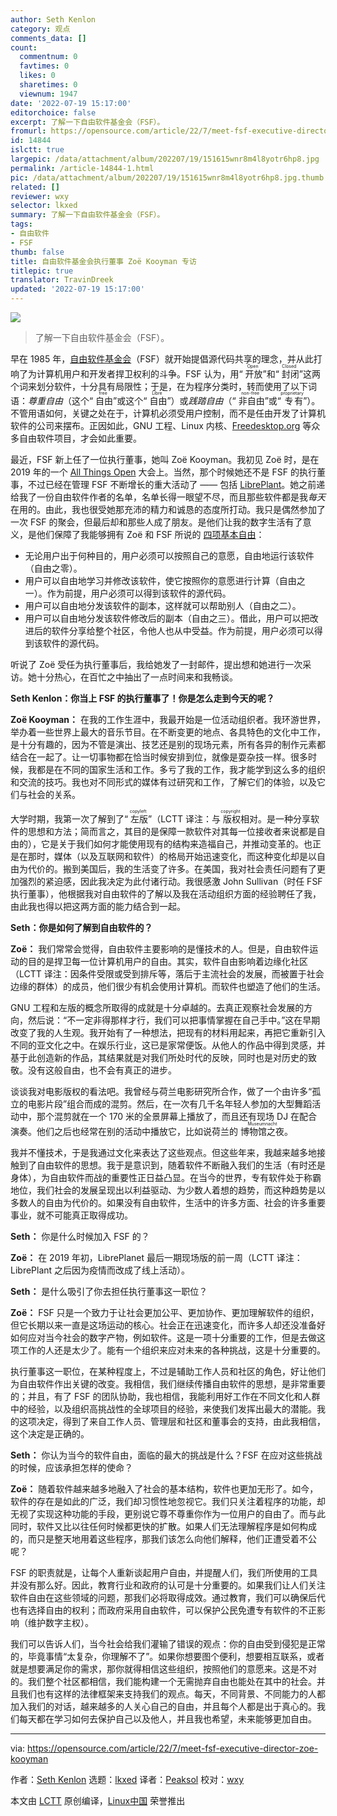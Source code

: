 ```yaml
---
author: Seth Kenlon
category: 观点
comments_data: []
count:
  commentnum: 0
  favtimes: 0
  likes: 0
  sharetimes: 0
  viewnum: 1947
date: '2022-07-19 15:17:00'
editorchoice: false
excerpt: 了解一下自由软件基金会（FSF）。
fromurl: https://opensource.com/article/22/7/meet-fsf-executive-director-zoe-kooyman
id: 14844
islctt: true
largepic: /data/attachment/album/202207/19/151615wnr8m4l8yotr6hp8.jpg
permalink: /article-14844-1.html
pic: /data/attachment/album/202207/19/151615wnr8m4l8yotr6hp8.jpg.thumb.jpg
related: []
reviewer: wxy
selector: lkxed
summary: 了解一下自由软件基金会（FSF）。
tags:
- 自由软件
- FSF
thumb: false
title: 自由软件基金会执行董事 Zoë Kooyman 专访
titlepic: true
translator: TravinDreek
updated: '2022-07-19 15:17:00'
---
```


![](/data/attachment/album/202207/19/151615wnr8m4l8yotr6hp8.jpg)



> 
> 了解一下自由软件基金会（FSF）。
> 
> 
> 


早在 1985 年，[自由软件基金会](https://www.fsf.org/)（FSF）就开始提倡源代码共享的理念，并从此打响了为计算机用户和开发者捍卫权利的斗争。FSF 认为，用“<ruby> 开放 <rt>  Open </rt></ruby>”和“<ruby> 封闭 <rt>  Closed </rt></ruby>”这两个词来划分软件，十分具有局限性；于是，在为程序分类时，转而使用了以下词语：*尊重自由*（这个“<ruby> 自由 <rt>  free </rt></ruby>”或这个“<ruby> 自由 <rt>  Libre </rt></ruby>”）或*践踏自由*（“<ruby> 非自由 <rt>  non-free </rt></ruby>”或“<ruby> 专有 <rt>  proprietary </rt></ruby>”）。不管用语如何，关键之处在于，计算机必须受用户控制，而不是任由开发了计算机软件的公司来摆布。正因如此，GNU 工程、Linux 内核、[Freedesktop.org](http://Freedesktop.org) 等众多自由软件项目，才会如此重要。


最近，FSF 新上任了一位执行董事，她叫 Zoë Kooyman。我初见 Zoë 时，是在 2019 年的一个 [All Things Open](https://www.allthingsopen.org/) 大会上。当然，那个时候她还不是 FSF 的执行董事，不过已经在管理 FSF 不断增长的重大活动了 —— 包括 [LibrePlant](https://libreplanet.org)。她之前递给我了一份自由软件作者的名单，名单长得一眼望不尽，而且那些软件都是我*每天*在用的。由此，我也很受她那充沛的精力和诚恳的态度所打动。我只是偶然参加了一次 FSF 的聚会，但最后却和那些人成了朋友。是他们让我的数字生活有了意义，是他们保障了我能够拥有 Zoë 和 FSF 所说的 [四项基本自由](https://www.gnu.org/philosophy/free-sw.en.html)：


* 无论用户出于何种目的，用户必须可以按照自己的意愿，自由地运行该软件（自由之零）。
* 用户可以自由地学习并修改该软件，使它按照你的意愿进行计算（自由之一）。作为前提，用户必须可以得到该软件的源代码。
* 用户可以自由地分发该软件的副本，这样就可以帮助别人（自由之二）。
* 用户可以自由地分发该软件修改后的副本（自由之三）。借此，用户可以把改进后的软件分享给整个社区，令他人也从中受益。作为前提，用户必须可以得到该软件的源代码。


听说了 Zoë 受任为执行董事后，我给她发了一封邮件，提出想和她进行一次采访。她十分热心，在百忙之中抽出了一点时间来和我畅谈。


**Seth Kenlon：你当上 FSF 的执行董事了！你是怎么走到今天的呢？**


**Zoë Kooyman：** 在我的工作生涯中，我最开始是一位活动组织者。我环游世界，举办着一些世界上最大的音乐节目。在不断变更的地点、各具特色的文化中工作，是十分有趣的，因为不管是演出、技艺还是别的现场元素，所有各异的制作元素都结合在一起了。让一切事物都在恰当时候安排到位，就像是耍杂技一样。很多时候，我都是在不同的国家生活和工作。多亏了我的工作，我才能学到这么多的组织和交流的技巧。我也对不同形式的媒体有过研究和工作，了解它们的体验，以及它们与社会的关系。


大学时期，我第一次了解到了“<ruby> 左版 <rt>  copyleft </rt></ruby>”（LCTT 译注：与<ruby> 版权 <rt>  copyright </rt></ruby>相对。是一种分享软件的思想和方法；简而言之，其目的是保障一款软件对其每一位接收者来说都是自由的），它是关于我们如何才能使用现有的结构来造福自己，并推动变革的。也正是在那时，媒体（以及互联网和软件）的格局开始迅速变化，而这种变化却是以自由为代价的。搬到美国后，我的生活变了许多。在美国，我对社会责任问题有了更加强烈的紧迫感，因此我决定为此付诸行动。我很感激 John Sullivan（时任 FSF 执行董事），他根据我对自由软件的了解以及我在活动组织方面的经验聘任了我，由此我也得以把这两方面的能力结合到一起。


**Seth：你是如何了解到自由软件的？**


**Zoë：** 我们常常会觉得，自由软件主要影响的是懂技术的人。但是，自由软件运动的目的是捍卫每一位计算机用户的自由。其实，软件自由影响着边缘化社区（LCTT 译注：因条件受限或受到排斥等，落后于主流社会的发展，而被置于社会边缘的群体）的成员，他们很少有机会使用计算机。而软件也塑造了他们的生活。


GNU 工程和左版的概念所取得的成就是十分卓越的。去真正观察社会发展的方向，然后说：“不一定非得那样才行，我们可以把事情掌握在自己手中。”这在早期改变了我的人生观。我开始有了一种想法，把现有的材料用起来，再把它重新引入不同的亚文化之中。在娱乐行业，这已是家常便饭。从他人的作品中得到灵感，并基于此创造新的作品，其结果就是对我们所处时代的反映，同时也是对历史的致敬。没有这般自由，也不会有真正的进步。


谈谈我对电影版权的看法吧。我曾经与荷兰电影研究所合作，做了一个由许多“孤立的电影片段”组合而成的混剪。然后，在一次有几千名年轻人参加的大型舞蹈活动中，那个混剪就在一个 170 米的全景屏幕上播放了，而且还有现场 DJ 在配合演奏。他们之后也经常在别的活动中播放它，比如说荷兰的 <ruby> 博物馆之夜 <rt>  Museumnacht </rt></ruby>。


我并不懂技术，于是我通过文化来表达了这些观点。但这些年来，我越来越多地接触到了自由软件的思想。我于是意识到，随着软件不断融入我们的生活（有时还是身体），为自由软件而战的重要性正日益凸显。在当今的世界，专有软件处于称霸地位，我们社会的发展呈现出以利益驱动、为少数人着想的趋势，而这种趋势是以多数人的自由为代价的。如果没有自由软件，生活中的许多方面、社会的许多重要事业，就不可能真正取得成功。


**Seth：** 你是什么时候加入 FSF 的？


**Zoë：** 在 2019 年初，LibrePlanet 最后一期现场版的前一周（LCTT 译注：LibrePlant 之后因为疫情而改成了线上活动）。


**Seth：** 是什么吸引了你去担任执行董事这一职位？


**Zoë：** FSF 只是一个致力于让社会更加公平、更加协作、更加理解软件的组织，但它长期以来一直是这场运动的核心。社会正在迅速变化，而许多人却还没准备好如何应对当今社会的数字产物，例如软件。这是一项十分重要的工作，但是去做这项工作的人还是太少了。能有一个组织来应对未来的各种挑战，这是十分重要的。


执行董事这一职位，在某种程度上，不过是辅助工作人员和社区的角色，好让他们为自由软件作出关键的改变。我相信，我们继续传播自由软件的思想，是非常重要的；并且，有了 FSF 的团队协助，我也相信，我能利用好工作在不同文化和人群中的经验，以及组织高挑战性的全球项目的经验，来使我们发挥出最大的潜能。我的这项决定，得到了来自工作人员、管理层和社区和董事会的支持，由此我相信，这个决定是正确的。


**Seth：** 你认为当今的软件自由，面临的最大的挑战是什么？FSF 在应对这些挑战的时候，应该承担怎样的使命？


**Zoë：** 随着软件越来越多地融入了社会的基本结构，软件也更加无形了。如今，软件的存在是如此的广泛，我们却习惯性地忽视它。我们只关注着程序的功能，却无视了实现这种功能的手段，更别说它尊不尊重你作为一位用户的自由了。而与此同时，软件又比以往任何时候都更快的扩散。如果人们无法理解程序是如何构成的，而只是整天地用着这些程序，那我们该怎么向他们解释，他们正遭受着不公呢？


FSF 的职责就是，让每个人重新谈起用户自由，并提醒人们，我们所使用的工具并没有那么好。因此，教育行业和政府的认可是十分重要的。如果我们让人们关注软件自由在这些领域的问题，那我们必将取得成效。通过教育，我们可以确保后代也有选择自由的权利；而政府采用自由软件，可以保护公民免遭专有软件的不正影响（维护数字主权）。


我们可以告诉人们，当今社会给我们灌输了错误的观点：你的自由受到侵犯是正常的，毕竟事情“太复杂，你理解不了”。如果你想要图个便利，想要相互联系，或者就是想要满足你的需求，那你就得相信这些组织，按照他们的意愿来。这是不对的。我们整个社区都相信，我们能构建一个无需抛弃自由也能处在其中的社会。并且我们也有这样的法律框架来支持我们的观点。每天，不同背景、不同能力的人都加入我们的对话，越来越多的人关心自己的自由，并且每个人都是出于真心的。我们每天都在学习如何去保护自己以及他人，并且我也希望，未来能够更加自由。




---


via: <https://opensource.com/article/22/7/meet-fsf-executive-director-zoe-kooyman>


作者：[Seth Kenlon](https://opensource.com/users/seth) 选题：[lkxed](https://github.com/lkxed) 译者：[Peaksol](https://github.com/TravinDreek) 校对：[wxy](https://github.com/wxy)


本文由 [LCTT](https://github.com/LCTT/TranslateProject) 原创编译，[Linux中国](https://linux.cn/) 荣誉推出